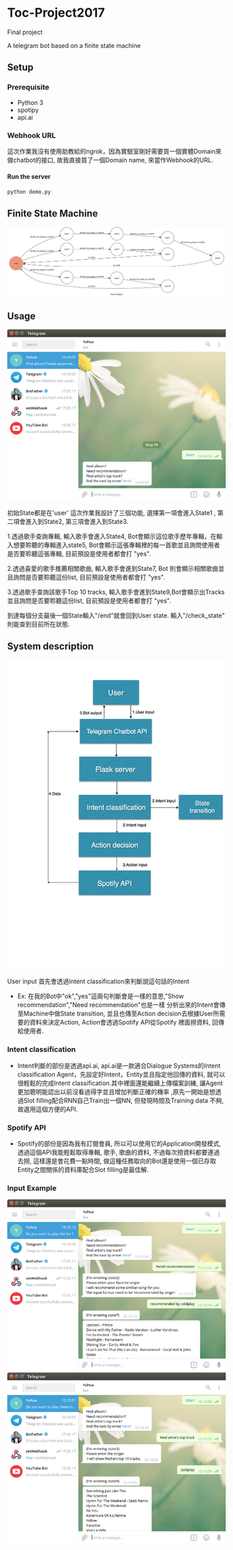 # Toc-Project2017
Final project

A telegram bot based on a finite state machine

## Setup

### Prerequisite
* Python 3
* spotipy 
* api.ai
### Webhook URL
這次作業我沒有使用助教給的ngrok，因為實驗室剛好需要買一個實體Domain來做chatbot的接口,
故我直接買了一個Domain name, 來當作Webhook的URL.
#### Run the server
```sh
python demo.py
```
## Finite State Machine
![fsm](./img/show-fsm.png)

## Usage 
![fsm](./img/start.png)

初始State都是在'user'
這次作業我設計了三個功能, 選擇第一項會進入State1 , 第二項會進入到State2, 第三項會進入到State3.

1.透過歌手查詢專輯, 輸入歌手會進入State4, Bot會顯示這位歌手歷年專輯，在輸入想要聆聽的專輯進入state5, Bot會顯示這張專輯裡的每一首歌並且詢問使用者是否要聆聽這張專輯, 目前預設是使用者都會打 "yes".

2.透過喜愛的歌手推薦相關歌曲, 輸入歌手會進到State7, Bot 則會顯示相關歌曲並且詢問是否要聆聽這份list, 目前預設是使用者都會打 "yes".

3.透過歌手查詢該歌手Top 10 tracks, 輸入歌手會進到State9,Bot會顯示出Tracks並且詢問是否要聆聽這份list, 目前預設是使用者都會打 "yes".

到達每個分支最後一個State輸入"/end"就會回到User state.
輸入"/check_state" 則能查到目前所在狀態.

## System description 
![fsm](./img/system.png)

User input 首先會透過Intent classification來判斷說這句話的Intent 
* Ex: 在我的Bot中"ok","yes"這兩句判斷會是一樣的意思,"Show recommendation","Need recommendation"也是一樣
分析出來的Intent會傳至Machine中做State transition, 並且也傳至Action decision去根據User所需要的資料來決定Action, Action會透過Spotify API從Spotify 裡面撈資料, 回傳給使用者.
### Intent classification
* Intent判斷的部份是透過api.ai, api.ai是一款適合Dialogue Systems的Intent classification Agent，先設定好Intent，Entity並且指定他回傳的資料, 就可以很輕鬆的完成Intent classification.其中裡面還能繼續上傳檔案訓練, 讓Agent更加聰明能認出以前沒看過得字並且增加判斷正確的機率 ,原先一開始是想透過Slot filling配合RNN自己Train出一個NN, 但發現時間及Training data 不夠, 故選用這個方便的API.

### Spotify API
* Spotify的部份是因為我有訂閱會員, 所以可以使用它的Application開發模式, 透過這個API我能輕鬆取得專輯, 歌手, 歌曲的資料, 不過每次撈資料都要連過去撈, 這樣還是會花費一點時間, 做這種任務取向的Bot還是使用一個已存取Entity之間關係的資料庫配合Slot filling是最佳解.


### Input Example 
![fsm](./img/Recommended.png) 
![fsm](./img/top_track.png)


